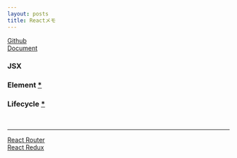 ```yaml
---
layout: posts
title: Reactメモ
---
```

[Github](https://github.com/facebook/react)  
[Document](https://facebook.github.io/react/docs/hello-world.html)  

### JSX

### Element [\*](https://facebook.github.io/react/docs/dom-elements.html)

### Lifecycle [\*](https://facebook.github.io/react/docs/react-component.html#the-component-lifecycle)

<br/>
<hr/>

[React Router](/2017/04/29/react-router.html)  
[React Redux](/2017/04/29/react-redux.html)  

